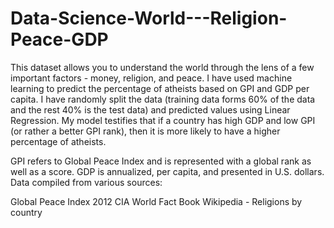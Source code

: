 # Data-Science-World---Religion-Peace-GDP

This dataset allows you to understand the world through the lens of a few important factors - money, religion, and peace. I have used machine learning to predict the percentage of atheists based on GPI and GDP per capita. I have randomly split the data (training data forms 60% of the data and the rest 40% is the test data) and predicted values using Linear Regression.
My model testifies that if a country has high GDP and low GPI (or rather a better GPI rank), then it is more likely to have a higher percentage of atheists.

GPI refers to Global Peace Index and is represented with a global rank as well as a score. GDP is annualized, per capita, and presented in U.S. dollars. Data compiled from various sources:

Global Peace Index 2012
CIA World Fact Book
Wikipedia - Religions by country
